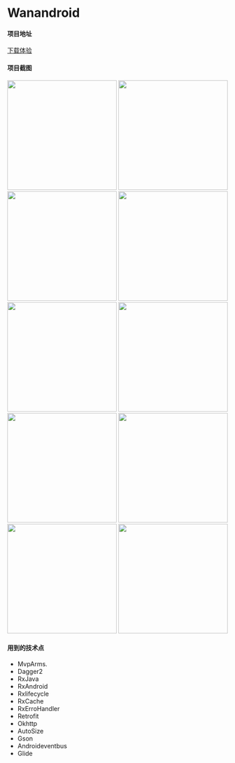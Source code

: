 # Wanandroid

#### 项目地址

[下载体验](https://www.pgyer.com/X9Lc)

#### 项目截图

<img src="https://github.com/KK-UANG/Wanandroid/tree/master/img/1.jpg" width="250">      <img src="https://github.com/qindewen/PlayAndroid/blob/master/img/2.jpg" width="250">      <img src="https://github.com/qindewen/PlayAndroid/blob/master/img/3.jpg" width="250">      <img src="https://github.com/qindewen/PlayAndroid/blob/master/img/4.jpg" width="250">      <img src="https://github.com/qindewen/PlayAndroid/blob/master/img/5.jpg" width="250">      <img src="https://github.com/qindewen/PlayAndroid/blob/master/img/6.jpg" width="250">      <img src="https://github.com/qindewen/PlayAndroid/blob/master/img/7.jpg" width="250">      <img src="https://github.com/qindewen/PlayAndroid/blob/master/img/8.jpg" width="250">      <img src="https://github.com/qindewen/PlayAndroid/blob/master/img/9.jpg" width="250">      <img src="https://github.com/qindewen/PlayAndroid/blob/master/img/10.jpg" width="250">

#### 用到的技术点
- MvpArms.
- Dagger2
- RxJava
- RxAndroid
- Rxlifecycle
- RxCache
- RxErroHandler
- Retrofit
- Okhttp
- AutoSize
- Gson
- Androideventbus
- Glide
